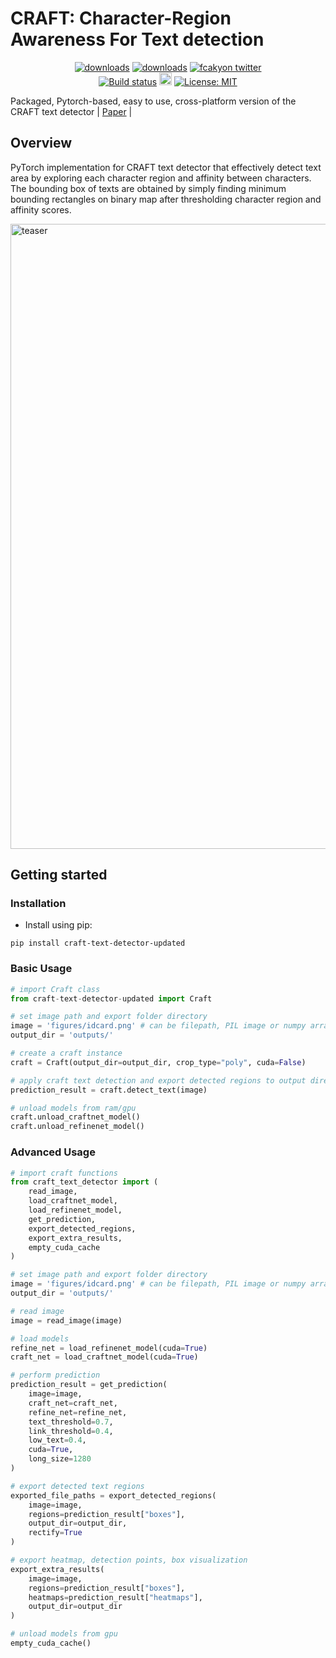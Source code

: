 # CRAFT: Character-Region Awareness For Text detection

<p align="center">
<a href="https://pepy.tech/project/craft-text-detector"><img src="https://pepy.tech/badge/craft-text-detector" alt="downloads"></a>
<a href="https://pypi.org/project/craft-text-detector"><img src="https://img.shields.io/pypi/pyversions/craft-text-detector" alt="downloads"></a>
<a href="https://twitter.com/fcakyon"><img src="https://img.shields.io/twitter/follow/fcakyon?color=blue&logo=twitter&style=flat" alt="fcakyon twitter">
<br>
<a href="https://github.com/fcakyon/craft-text-detector/actions"><img alt="Build status" src="https://github.com/fcakyon/craft-text-detector/actions/workflows/ci.yml/badge.svg"></a>
<a href="https://badge.fury.io/py/craft-text-detector"><img src="https://badge.fury.io/py/craft-text-detector.svg" alt="PyPI version" height="20"></a>
<a href="https://github.com/fcakyon/craft-text-detector/blob/main/LICENSE"><img alt="License: MIT" src="https://img.shields.io/pypi/l/craft-text-detector"></a>
</p>

Packaged, Pytorch-based, easy to use, cross-platform version of the CRAFT text detector | [Paper](https://arxiv.org/abs/1904.01941) |

## Overview

PyTorch implementation for CRAFT text detector that effectively detect text area by exploring each character region and affinity between characters. The bounding box of texts are obtained by simply finding minimum bounding rectangles on binary map after thresholding character region and affinity scores.

<img width="1000" alt="teaser" src="./figures/craft_example.gif">

## Getting started

### Installation

- Install using pip:

```console
pip install craft-text-detector-updated
```

### Basic Usage

```python
# import Craft class
from craft-text-detector-updated import Craft

# set image path and export folder directory
image = 'figures/idcard.png' # can be filepath, PIL image or numpy array
output_dir = 'outputs/'

# create a craft instance
craft = Craft(output_dir=output_dir, crop_type="poly", cuda=False)

# apply craft text detection and export detected regions to output directory
prediction_result = craft.detect_text(image)

# unload models from ram/gpu
craft.unload_craftnet_model()
craft.unload_refinenet_model()
```

### Advanced Usage

```python
# import craft functions
from craft_text_detector import (
    read_image,
    load_craftnet_model,
    load_refinenet_model,
    get_prediction,
    export_detected_regions,
    export_extra_results,
    empty_cuda_cache
)

# set image path and export folder directory
image = 'figures/idcard.png' # can be filepath, PIL image or numpy array
output_dir = 'outputs/'

# read image
image = read_image(image)

# load models
refine_net = load_refinenet_model(cuda=True)
craft_net = load_craftnet_model(cuda=True)

# perform prediction
prediction_result = get_prediction(
    image=image,
    craft_net=craft_net,
    refine_net=refine_net,
    text_threshold=0.7,
    link_threshold=0.4,
    low_text=0.4,
    cuda=True,
    long_size=1280
)

# export detected text regions
exported_file_paths = export_detected_regions(
    image=image,
    regions=prediction_result["boxes"],
    output_dir=output_dir,
    rectify=True
)

# export heatmap, detection points, box visualization
export_extra_results(
    image=image,
    regions=prediction_result["boxes"],
    heatmaps=prediction_result["heatmaps"],
    output_dir=output_dir
)

# unload models from gpu
empty_cuda_cache()
```
